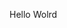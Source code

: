 Hello Wolrd

















































































































































































































































































































































































































































































































































































































































































































































































































































































































































































































































































































































































































































































































































































































































































































































































































































































































































































































































































































































































































































































































































































































































































































































































































































































































































































































































































































































































































































































































































































































































































































































































































































































































































































































































































































































































































































































































































































































































